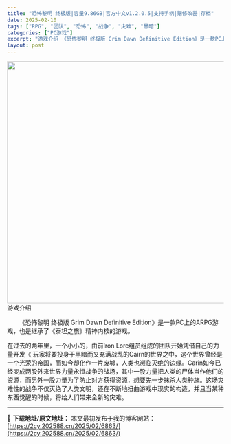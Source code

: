 ```yaml
---
title: "恐怖黎明 终极版|容量9.86GB|官方中文v1.2.0.5|支持手柄|赠修改器|存档"
date: 2025-02-10
tags: ["RPG", "团队", "恐怖", "战争", "灾难", "黑暗"]
categories: ["PC游戏"]
excerpt: "游戏介绍 《恐怖黎明 终极版 Grim Dawn Definitive Edition》是一款PC上的ARPG游戏，也是继承了《泰坦之旅》精神内核的游戏。 在过去的两年里，一个小小的，由前Iron Lore组员组成的团队开始凭借自己的力量开发《 玩家将要投身于黑暗而又充满战乱的Cairn的世界之中，&hellip;"
layout: post
---
```


<img src="https://2cy.202588.cn/wp-content/uploads/2025/02/202502111520378.webp" alt="" width="1000" height="562" class="aligncenter size-full wp-image-7131" />
游戏介绍
<p style="white-space: normal; text-indent: 2em; text-align: left;">《恐怖黎明 终极版 Grim Dawn Definitive Edition》是一款PC上的ARPG游戏，也是继承了《泰坦之旅》精神内核的游戏。

在过去的两年里，一个小小的，由前Iron Lore组员组成的团队开始凭借自己的力量开发《
玩家将要投身于黑暗而又充满战乱的Cairn的世界之中，这个世界曾经是一个光荣的帝国，而如今却化作一片废墟，人类也濒临灭绝的边缘。Carin如今已经变成两股外来世界力量永恒战争的战场，其中一股力量把人类的尸体当作他们的资源，而另外一股力量为了防止对方获得资源，想要先一步抹杀人类种族。这场灾难性的战争不仅灭绝了人类文明，还在不断地扭曲游戏中现实的构造，并且当某种东西觉醒的时候，将给人们带来全新的灾难。</p>

</div>

---
📖 **下载地址/原文地址：** 本文最初发布于我的博客网站：[https://2cy.202588.cn/2025/02/6863/](https://2cy.202588.cn/2025/02/6863/)
